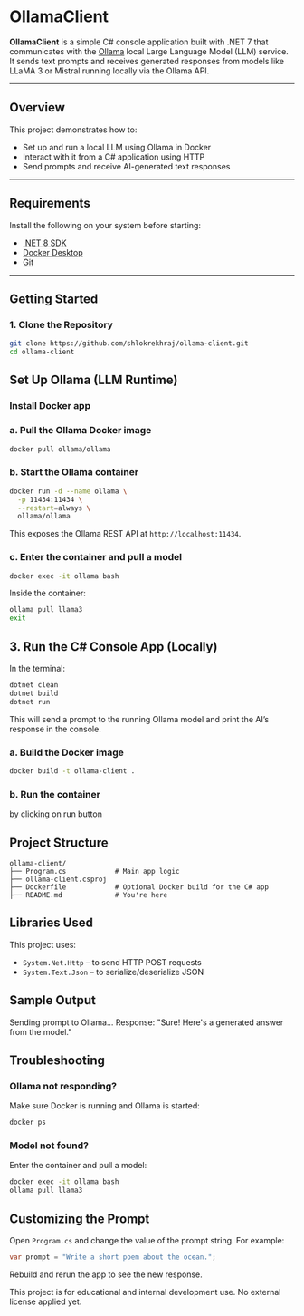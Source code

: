 # OllamaClient

**OllamaClient** is a simple C# console application built with .NET 7 that communicates with the [Ollama](https://ollama.com/) local Large Language Model (LLM) service. It sends text prompts and receives generated responses from models like LLaMA 3 or Mistral running locally via the Ollama API.

---

## Overview

This project demonstrates how to:

- Set up and run a local LLM using Ollama in Docker
- Interact with it from a C# application using HTTP
- Send prompts and receive AI-generated text responses

---

## Requirements

Install the following on your system before starting:

- [.NET 8 SDK](https://dotnet.microsoft.com/download/dotnet/8.0)
- [Docker Desktop](https://www.docker.com/get-started)
- [Git](https://git-scm.com/downloads)

---

## Getting Started

### 1. Clone the Repository

```bash
git clone https://github.com/shlokrekhraj/ollama-client.git
cd ollama-client
```

## Set Up Ollama (LLM Runtime)

### Install Docker app
### a. Pull the Ollama Docker image

```bash
docker pull ollama/ollama
```

### b. Start the Ollama container

```bash
docker run -d --name ollama \
  -p 11434:11434 \
  --restart=always \
  ollama/ollama
```
This exposes the Ollama REST API at `http://localhost:11434`.

### c. Enter the container and pull a model

```bash
docker exec -it ollama bash
```

Inside the container:

```bash
ollama pull llama3
exit
```

## 3. Run the C# Console App (Locally)

In the terminal:
```bash
dotnet clean
dotnet build
dotnet run
```
This will send a prompt to the running Ollama model and print the AI’s response in the console.

### a. Build the Docker image

```bash
docker build -t ollama-client .
```

### b. Run the container
by clicking on run button

## Project Structure

```
ollama-client/
├── Program.cs            # Main app logic
├── ollama-client.csproj
├── Dockerfile            # Optional Docker build for the C# app
├── README.md             # You're here
```

## Libraries Used
This project uses:

- `System.Net.Http` – to send HTTP POST requests  
- `System.Text.Json` – to serialize/deserialize JSON  

## Sample Output
Sending prompt to Ollama...
Response: "Sure! Here's a generated answer from the model."

## Troubleshooting
### Ollama not responding?

Make sure Docker is running and Ollama is started:

```bash
docker ps
```

### Model not found?

Enter the container and pull a model:

```bash
docker exec -it ollama bash
ollama pull llama3
```

## Customizing the Prompt

Open `Program.cs` and change the value of the prompt string. For example:

```c#
var prompt = "Write a short poem about the ocean.";
```
Rebuild and rerun the app to see the new response.

This project is for educational and internal development use. No external license applied yet.



